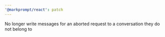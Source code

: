 ```yaml
---
'@markprompt/react': patch
---
```


No longer write messages for an aborted request to a conversation they do not belong to
